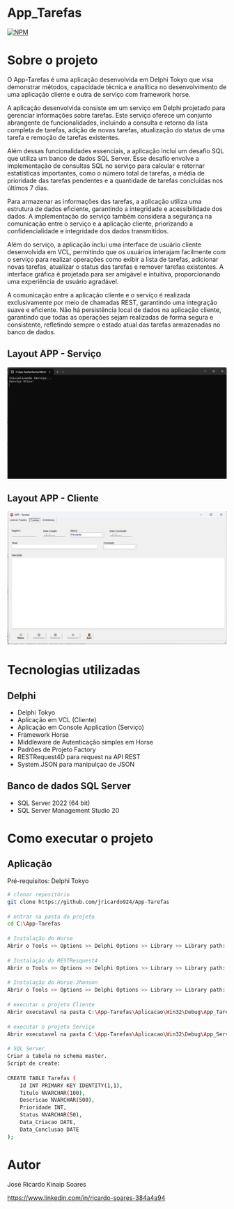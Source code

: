 # App_Tarefas
[![NPM](https://img.shields.io/npm/l/react)](https://github.com/jricardo924/App_Tarefas/blob/main/LICENSE) 



# Sobre o projeto

O App-Tarefas é uma aplicação desenvolvida em Delphi Tokyo que visa demonstrar métodos, capacidade técnica e analítica no desenvolvimento de uma aplicação cliente e outra de serviço com framework horse.


   A aplicação desenvolvida consiste em um serviço em Delphi projetado para gerenciar informações sobre tarefas. Este serviço oferece um conjunto abrangente de funcionalidades, incluindo a consulta e retorno da lista completa de tarefas, adição de novas tarefas, atualização do status de uma tarefa e remoção de tarefas existentes.

   Além dessas funcionalidades essenciais, a aplicação inclui um desafio SQL que utiliza um banco de dados SQL Server. Esse desafio envolve a implementação de consultas SQL no serviço para calcular e retornar estatísticas importantes, como o número total de tarefas, a média de prioridade das tarefas pendentes e a quantidade de tarefas concluídas nos últimos 7 dias.

   Para armazenar as informações das tarefas, a aplicação utiliza uma estrutura de dados eficiente, garantindo a integridade e acessibilidade dos dados. A implementação do serviço também considera a segurança na comunicação entre o serviço e a aplicação cliente, priorizando a confidencialidade e integridade dos dados transmitidos.

   Além do serviço, a aplicação inclui uma interface de usuário cliente desenvolvida em VCL, permitindo que os usuários interajam facilmente com o serviço para realizar operações como exibir a lista de tarefas, adicionar novas tarefas, atualizar o status das tarefas e remover tarefas existentes. A interface gráfica é projetada para ser amigável e intuitiva, proporcionando uma experiência de usuário agradável.

   A comunicação entre a aplicação cliente e o serviço é realizada exclusivamente por meio de chamadas REST, garantindo uma integração suave e eficiente. Não há persistência local de dados na aplicação cliente, garantindo que todas as operações sejam realizadas de forma segura e consistente, refletindo sempre o estado atual das tarefas armazenadas no banco de dados.


## Layout APP - Serviço
![Mobile 1](https://github.com/jricardo924/image/blob/main/Servico.jpg) 

## Layout APP - Cliente
![Mobile 1](https://github.com/jricardo924/image/blob/main/Cliente.jpg) 


# Tecnologias utilizadas
## Delphi
- Delphi Tokyo
- Aplicação em VCL (Cliente)
- Aplicação em Console Application (Serviço)
- Framework Horse
- Middleware de Autenticação simples em Horse
- Padrões de Projeto Factory
- RESTRequest4D para request na API REST
- System.JSON para manipulçao de JSON
    
## Banco de dados SQL Server
- SQL Server 2022 (64 bit)
- SQL Server Management Studio 20


# Como executar o projeto

## Aplicação
Pré-requisitos: Delphi Tokyo

```bash
# clonar repositório
git clone https://github.com/jricardo924/App-Tarefas

# entrar na pasta do projeto
cd C:\App-Tarefas

# Instalação do Horse
Abrir o Tools >> Options >> Delphi Options >> Library >> Library path: C:\App-Tarefas\Horse\horse-master\horse-master\src

# Instalação do RESTResquest4
Abrir o Tools >> Options >> Delphi Options >> Library >> Library path: C:\App-Tarefas\RESTRequest4Delphi-master\src

# Instalação do Horse.Jhonson
Abrir o Tools >> Options >> Delphi Options >> Library >> Library path: C:\App-Tarefas\jhonson-master\src

# executar o projeto Cliente
Abrir executavel na pasta C:\App-Tarefas\Aplicacao\Win32\Debug\App_Tarefas.exe

# executar o projeto Serviço
Abrir executavel na pasta C:\App-Tarefas\Aplicacao\Win32\Debug\App_Servico.exe

# SQL Server
Criar a tabela no schema master. 
Script de create:

CREATE TABLE Tarefas (
    Id INT PRIMARY KEY IDENTITY(1,1),
    Titulo NVARCHAR(100),
    Descricao NVARCHAR(500), 
    Prioridade INT,
    Status NVARCHAR(50),
    Data_Criacao DATE,
    Data_Conclusao DATE
);

```



# Autor

José Ricardo Kinaip Soares

https://www.linkedin.com/in/ricardo-soares-384a4a94
